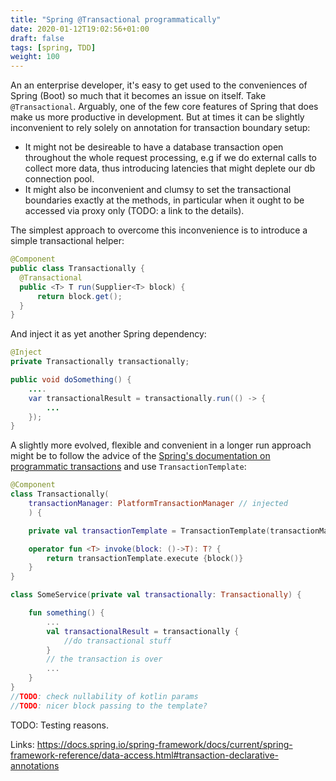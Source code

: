 ```yaml
---
title: "Spring @Transactional programmatically"
date: 2020-01-12T19:02:56+01:00
draft: false
tags: [spring, TDD]
weight: 100
---
```


An an enterprise developer, it's easy to get used to the conveniences of Spring (Boot) so much that it becomes an issue on itself. Take `@Transactional`. Arguably, one of the few core features of Spring that does make us more productive in development. But at times it can be slightly inconvenient to rely solely on annotation for transaction boundary setup: 

* It might not be desireable to have a database transaction open throughout the whole request processing, e.g if we do external calls to collect more data, thus introducing latencies that might deplete our db connection pool. 
* It might also be inconvenient and clumsy to set the transactional boundaries exactly at the methods, in particular when it ought to be accessed via proxy only (TODO: a link to the details). 

The simplest approach to overcome this inconvenience is to introduce a simple transactional helper: 

```java
@Component
public class Transactionally {
  @Transactional
  public <T> T run(Supplier<T> block) {
      return block.get();
  }
}
```

And inject it as yet another Spring dependency: 

```java
@Inject
private Transactionally transactionally;

public void doSomething() {
    ....
    var transactionalResult = transactionally.run(() -> {
        ...
    });
}
```


A slightly more evolved, flexible and convenient in a longer run approach might be to follow the advice of the [Spring's documentation on programmatic transactions](https://docs.spring.io/spring-framework/docs/current/spring-framework-reference/data-access.html#transaction-programmatic) and use `TransactionTemplate`:

```kotlin
@Component
class Transactionally(
    transactionManager: PlatformTransactionManager // injected
    ) {

    private val transactionTemplate = TransactionTemplate(transactionManager)

    operator fun <T> invoke(block: ()->T): T? {
        return transactionTemplate.execute {block()}
    }
}

class SomeService(private val transactionally: Transactionally) {

    fun something() {
        ...
        val transactionalResult = transactionally {
            //do transactional stuff
        }
        // the transaction is over
        ...
    }
}
//TODO: check nullability of kotlin params
//TODO: nicer block passing to the template?
```


TODO: Testing reasons.

Links: https://docs.spring.io/spring-framework/docs/current/spring-framework-reference/data-access.html#transaction-declarative-annotations